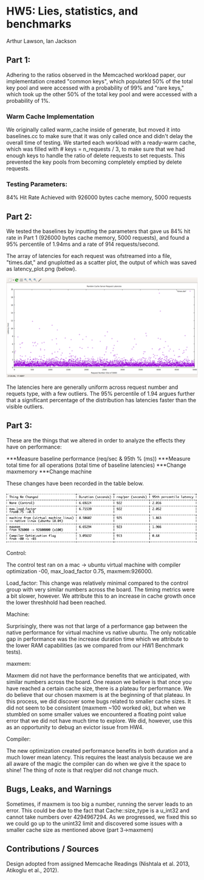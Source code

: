# HW5: Lies, statistics, and benchmarks
Arthur Lawson, Ian Jackson

## Part 1:

Adhering to the ratios observed in the Memcached workload paper, our implementation created "common keys", which populated 50% of the total key pool and were accessed with a probability of 99% and "rare keys," which took up the other 50% of the total key pool and were accessed with a probability of 1%.

### Warm Cache Implementation
We originally called warm_cache inside of generate, but moved it into baselines.cc to make sure that it was only called once and didn't delay the overall time of testing.
We started each workload with a ready-warm cache, which was filled with # keys = n_requests / 3, to make sure that we had enough keys to handle the ratio of delete requests to set requests. This prevented the key pools from becoming completely emptied by delete requests.

### Testing Parameters:

84% Hit Rate Achieved with 926000 bytes cache memory, 5000 requests


## Part 2:

We tested the baselines by inputting the parameters that gave us 84% hit rate in Part 1 (926000 bytes cache memory, 5000 requests), and found a 95% percentile of 1.94ms and a rate of 914 requests/second.

The array of latencies for each request was ofstreamed into a file, "times.dat," and gnuplotted as a scatter plot, the output of which was saved as latency_plot.png (below).

![Plot](latency_plot.png)

The latencies here are generally uniform across request number and requets type, with a few outliers. The 95% percentile of 1.94 argues further that a significant percentage of the distribution has latencies faster than the visible outliers.

## Part 3:

These are the things that we altered in order to analyze the effects they have on performance:

***Measure baseline performance (req/sec & 95th % (ms)) 
***Measure total time for all operations (total time of baseline latencies)
***Change maxmemory
***Change machine

These changes have been recorded in the table below.

![Table](table.png)

Control:

The control test ran on a mac -> ubuntu virtual machine with compiler optimization -00, max_load_factor 0.75, maxmem:926000.

Load_factor:
This change was relatively minimal compared to the control group with very similar numbers across the board. The timing metrics were a bit slower, however. We attribute this to an increase in cache growth once the lower threshhold had been reached.

Machine:

Surprisingly, there was not that large of a performance gap between the native performance for virtual machine vs native ubuntu. The only noticable gap in performance was the increase duration time which we attribute to the lower RAM capabilities (as we compared from our HW1 Benchmark tests).

maxmem:

Maxmem did not have the performance benefits that we anticipated, with similar numbers across the board. One reason we believe is that once you have reached a certain cache size, there is a plateau for performance. We do believe that our chosen maxmem is at the beginning of that plateau. In this process, we did discover some bugs related to smaller cache sizes. It did not seem to be consistent (maxmem ~100 worked ok), but when we stumbled on some smaller values we encountered a floating point value error that we did not have much time to explore. We did, however, use this as an opportunity to debug an evictor issue from HW4.

Compiler:

The new optimization created performance benefits in both duration and a much lower mean latency. This requires the least analysis because we are all aware of the magic the compiler can do when we give it the space to shine! The thing of note is that req/per did not change much.

## Bugs, Leaks, and Warnings
Sometimes, if maxmem is too big a number, running the server leads to an error. This could be due to the fact that Cache::size_type is a u_int32 and cannot take numbers over 4294967294. As we progressed, we fixed this so we could go up to the unint32 limit and discovered some issues with a smaller cache size as mentioned above (part 3->maxmem)

## Contributions / Sources
Design adopted from assigned Memcache Readings (Nishtala et al. 2013, Atikoglu et al., 2012).
